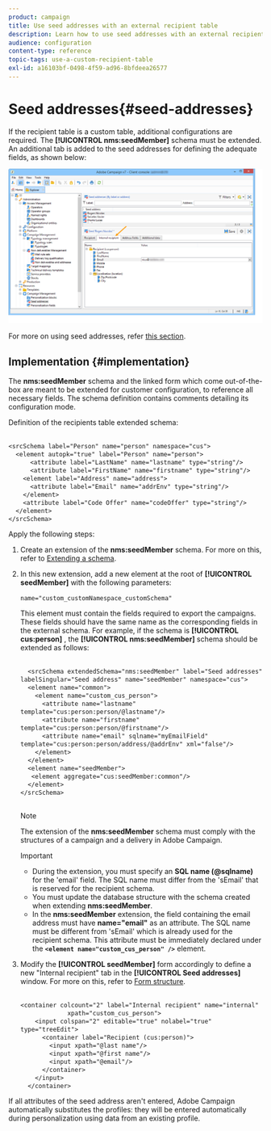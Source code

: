 ```yaml
---
product: campaign
title: Use seed addresses with an external recipient table
description: Learn how to use seed addresses with an external recipient table
audience: configuration
content-type: reference
topic-tags: use-a-custom-recipient-table
exl-id: a16103bf-0498-4f59-ad96-8bfdeea26577
---
```

# Seed addresses{#seed-addresses}

If the recipient table is a custom table, additional configurations are required. The **[!UICONTROL nms:seedMember]** schema must be extended. An additional tab is added to the seed addresses for defining the adequate fields, as shown below:

![](assets/s_ncs_user_seedlist_new_tab.png)

For more on using seed addresses, refer [this section](../../../common/delivery/using/about-seed-addresses.md).

## Implementation {#implementation}

The **nms:seedMember** schema and the linked form which come out-of-the-box are meant to be extended for customer configuration, to reference all necessary fields. The schema definition contains comments detailing its configuration mode.

Definition of the recipients table extended schema: 

```

<srcSchema label="Person" name="person" namespace="cus">
  <element autopk="true" label="Person" name="person">
      <attribute label="LastName" name="lastname" type="string"/>
      <attribute label="FirstName" name="firstname" type="string"/>
    <element label="Address" name="address">
      <attribute label="Email" name="addrEnv" type="string"/>
    </element>
    <attribute label="Code Offer" name="codeOffer" type="string"/>
  </element>
</srcSchema>

```

Apply the following steps:

1. Create an extension of the **nms:seedMember** schema. For more on this, refer to [Extending a schema](../../configuration/using/extending-a-schema.md).
1. In this new extension, add a new element at the root of **[!UICONTROL seedMember]** with the following parameters:

   ```
   name="custom_customNamespace_customSchema"
   ```

   This element must contain the fields required to export the campaigns. These fields should have the same name as the corresponding fields in the external schema. For example, if the schema is **[!UICONTROL cus:person]** , the **[!UICONTROL nms:seedMember]** schema should be extended as follows:

   ```
   
     <srcSchema extendedSchema="nms:seedMember" label="Seed addresses" labelSingular="Seed address" name="seedMember" namespace="cus">
     <element name="common">
       <element name="custom_cus_person">
         <attribute name="lastname" template="cus:person:person/@lastname"/>
         <attribute name="firstname" template="cus:person:person/@firstname"/>
         <attribute name="email" sqlname="myEmailField" template="cus:person:person/address/@addrEnv" xml="false"/>
       </element>
     </element>
     <element name="seedMember">
      <element aggregate="cus:seedMember:common"/>
     </element>
   </srcSchema>
         
   ```

   >[!NOTE]
   >
   >The extension of the **nms:seedMember** schema must comply with the structures of a campaign and a delivery in Adobe Campaign.

   >[!IMPORTANT]
   >
   >
   >    
   >    
   >    * During the extension, you must specify an **SQL name (@sqlname)** for the 'email' field. The SQL name must differ from the 'sEmail' that is reserved for the recipient schema.
   >    * You must update the database structure with the schema created when extending **nms:seedMember**.
   >    * In the **nms:seedMember** extension, the field containing the email address must have **name="email"** as an attribute. The SQL name must be different from 'sEmail' which is already used for the recipient schema. This attribute must be immediately declared under the **`<element name="custom_cus_person" />`** element.
   >    
   >

1. Modify the **[!UICONTROL seedMember]** form accordingly to define a new "Internal recipient" tab in the **[!UICONTROL Seed addresses]** window. For more on this, refer to [Form structure](../../configuration/using/form-structure.md).

   ```
   
   <container colcount="2" label="Internal recipient" name="internal"
                xpath="custom_cus_person">
       <input colspan="2" editable="true" nolabel="true" type="treeEdit">
         <container label="Recipient (cus:person)">
           <input xpath="@last name"/>
           <input xpath="@first name"/>
           <input xpath="@email"/>
         </container>
       </input>
     </container>
   
   ```

If all attributes of the seed address aren't entered, Adobe Campaign automatically substitutes the profiles: they will be entered automatically during personalization using data from an existing profile.
